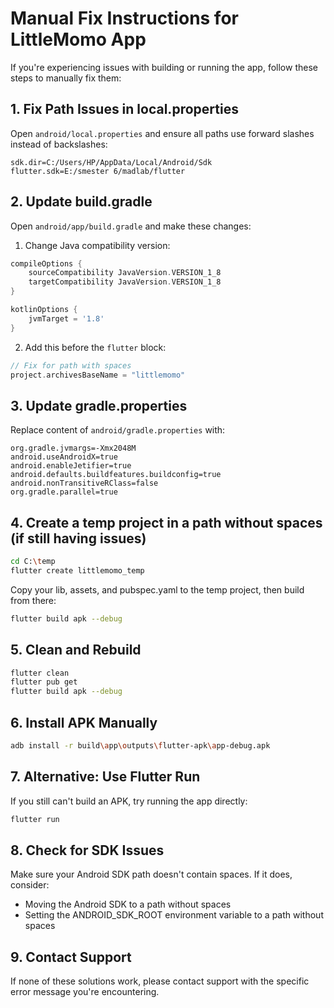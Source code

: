 # Manual Fix Instructions for LittleMomo App

If you're experiencing issues with building or running the app, follow these steps to manually fix them:

## 1. Fix Path Issues in local.properties

Open `android/local.properties` and ensure all paths use forward slashes instead of backslashes:

```properties
sdk.dir=C:/Users/HP/AppData/Local/Android/Sdk
flutter.sdk=E:/smester 6/madlab/flutter
```

## 2. Update build.gradle

Open `android/app/build.gradle` and make these changes:

1. Change Java compatibility version:
```gradle
compileOptions {
    sourceCompatibility JavaVersion.VERSION_1_8
    targetCompatibility JavaVersion.VERSION_1_8
}

kotlinOptions {
    jvmTarget = '1.8'
}
```

2. Add this before the `flutter` block:
```gradle
// Fix for path with spaces
project.archivesBaseName = "littlemomo"
```

## 3. Update gradle.properties

Replace content of `android/gradle.properties` with:
```properties
org.gradle.jvmargs=-Xmx2048M
android.useAndroidX=true
android.enableJetifier=true
android.defaults.buildfeatures.buildconfig=true
android.nonTransitiveRClass=false
org.gradle.parallel=true
```

## 4. Create a temp project in a path without spaces (if still having issues)

```bash
cd C:\temp
flutter create littlemomo_temp
```

Copy your lib, assets, and pubspec.yaml to the temp project, then build from there:
```bash
flutter build apk --debug
```

## 5. Clean and Rebuild

```bash
flutter clean
flutter pub get
flutter build apk --debug
```

## 6. Install APK Manually

```bash
adb install -r build\app\outputs\flutter-apk\app-debug.apk
```

## 7. Alternative: Use Flutter Run

If you still can't build an APK, try running the app directly:
```bash
flutter run
```

## 8. Check for SDK Issues

Make sure your Android SDK path doesn't contain spaces. If it does, consider:
- Moving the Android SDK to a path without spaces
- Setting the ANDROID_SDK_ROOT environment variable to a path without spaces

## 9. Contact Support

If none of these solutions work, please contact support with the specific error message you're encountering. 